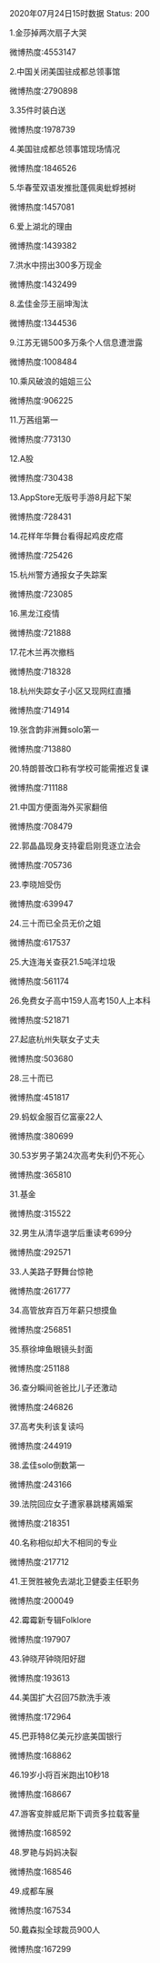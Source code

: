 2020年07月24日15时数据
Status: 200

1.金莎掉两次扇子大哭

微博热度:4553147

2.中国关闭美国驻成都总领事馆

微博热度:2790898

3.35件时装白送

微博热度:1978739

4.美国驻成都总领事馆现场情况

微博热度:1846526

5.华春莹双语发推批蓬佩奥蚍蜉撼树

微博热度:1457081

6.爱上湖北的理由

微博热度:1439382

7.洪水中捞出300多万现金

微博热度:1432499

8.孟佳金莎王丽坤淘汰

微博热度:1344536

9.江苏无锡500多万条个人信息遭泄露

微博热度:1008484

10.乘风破浪的姐姐三公

微博热度:906225

11.万茜组第一

微博热度:773130

12.A股

微博热度:730438

13.AppStore无版号手游8月起下架

微博热度:728431

14.花样年华舞台看得起鸡皮疙瘩

微博热度:725426

15.杭州警方通报女子失踪案

微博热度:723085

16.黑龙江疫情

微博热度:721888

17.花木兰再次撤档

微博热度:718328

18.杭州失踪女子小区又现网红直播

微博热度:714914

19.张含韵非洲舞solo第一

微博热度:713880

20.特朗普改口称有学校可能需推迟复课

微博热度:711188

21.中国方便面海外买家翻倍

微博热度:708479

22.郭晶晶现身支持霍启刚竞逐立法会

微博热度:705736

23.李晓旭受伤

微博热度:639947

24.三十而已全员无价之姐

微博热度:617537

25.大连海关查获21.5吨洋垃圾

微博热度:561174

26.免费女子高中159人高考150人上本科

微博热度:521871

27.起底杭州失联女子丈夫

微博热度:503680

28.三十而已

微博热度:451817

29.蚂蚁金服百亿富豪22人

微博热度:380699

30.53岁男子第24次高考失利仍不死心

微博热度:365810

31.基金

微博热度:315522

32.男生从清华退学后重读考699分

微博热度:292571

33.人美路子野舞台惊艳

微博热度:261777

34.高管放弃百万年薪只想摸鱼

微博热度:256851

35.蔡徐坤鱼眼镜头封面

微博热度:251188

36.查分瞬间爸爸比儿子还激动

微博热度:246826

37.高考失利该复读吗

微博热度:244919

38.孟佳solo倒数第一

微博热度:243166

39.法院回应女子遭家暴跳楼离婚案

微博热度:218351

40.名称相似却大不相同的专业

微博热度:217712

41.王贺胜被免去湖北卫健委主任职务

微博热度:200049

42.霉霉新专辑Folklore

微博热度:197907

43.钟晓芹钟晓阳好甜

微博热度:193613

44.美国扩大召回75款洗手液

微博热度:172964

45.巴菲特8亿美元抄底美国银行

微博热度:168862

46.19岁小将百米跑出10秒18

微博热度:168667

47.游客变胖威尼斯下调贡多拉载客量

微博热度:168592

48.罗艳与妈妈决裂

微博热度:168546

49.成都车展

微博热度:167534

50.戴森拟全球裁员900人

微博热度:167299

